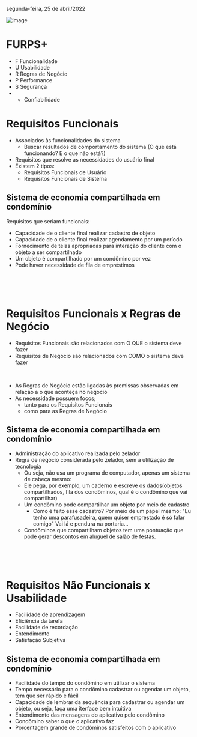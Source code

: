 segunda-feira, 25 de abril/2022

![image](https://user-images.githubusercontent.com/87860884/165092821-da38a603-bda9-40c2-b791-6926890f7572.png)

# FURPS+
- F Funcionalidade
- U Usabilidade
- R Regras de Negócio
- P Performance
- S Segurança
- + Confiabilidade

# Requisitos Funcionais
- Associados às funcionalidades do sistema 
    - Buscar resultados de comportamento do sistema (O que está funcionando? E o que não está?)
- Requisitos que resolve as necessidades do usuário final
- Existem 2 tipos:
    - Requisitos Funcionais de Usuário
    - Requisitos Funcionais de Sistema

## Sistema de economia compartilhada em condomínio

Requisitos que seriam funcionais:
- Capacidade de o cliente final realizar cadastro de objeto
- Capacidade de o cliente final realizar agendamento por um período
- Fornecimento de telas apropriadas para interação do cliente com o objeto a ser compartilhado
- Um objeto é compartilhado por um condômino por vez
- Pode haver necessidade de fila de empréstimos

<br><br><br>

# Requisitos Funcionais x Regras de Negócio
- Requisitos Funcionais são relacionados com O QUE o sistema deve fazer
- Requisitos de Negócio são relacionados com COMO o sistema deve fazer
<br>

- As Regras de Negócio estão ligadas às premissas observadas em relação a o que aconteça no negócio
- As necessidade possuem focos;
    - tanto para os Requisitos Funcionais
    - como para as Regras de Negócio 

## Sistema de economia compartilhada em condomínio
- Administração do aplicativo realizada pelo zelador
- Regra de negócio considerada pelo zelador, sem a utilização de tecnologia
    - Ou seja, não usa um programa de computador, apenas um sistema de cabeça mesmo:
    - Ele pega, por exemplo, um caderno e escreve os dados(objetos compartilhados, fila dos condôminos, qual é o condômino que vai compartilhar)
    - Um condômino pode compartilhar um objeto por meio de cadastro
        - Como é feito esse cadastro? Por meio de um papel mesmo: "Eu tenho uma parafusadeira, quem quiser emprestado é só falar comigo" Vai lá e pendura na portaria...
    - Condôminos que compartilham objetos tem uma pontuação que pode gerar descontos em aluguel de salão de festas.

<br><br><br>

# Requisitos Não Funcionais x Usabilidade
- Facilidade de aprendizagem
- Eficiência da tarefa
- Facilidade de recordação
- Entendimento
- Satisfação Subjetiva

## Sistema de economia compartilhada em condomínio
- Facilidade do tempo do condômino em utilizar o sistema
- Tempo necessário para o condômino cadastrar ou agendar um objeto, tem que ser rápido e fácil
- Capacidade de lembrar da sequência para cadastrar ou agendar um objeto, ou seja, faça uma iterface bem intuitiva
- Entendimento das mensagens do aplicativo pelo condômino
- Condômino saber o que o aplicativo faz
- Porcentagem grande de condôminos satisfeitos com o aplicativo 































